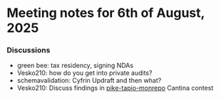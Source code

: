 # Meeting notes for 6th of August, 2025

### Discussions

- green bee: tax residency, signing NDAs
- Vesko210: how do you get into private audits?
- schemavalidation: Cyfrin Updraft and then what?
- Vesko210: Discuss findings in [pike-tapio-monrepo](https://cantina.xyz/code/a0806644-7d91-457a-a08d-aee2db73f352/overview) Cantina contest
